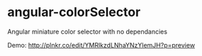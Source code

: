 angular-colorSelector
=====================

Angular miniature color selector with no dependancies

Demo: http://plnkr.co/edit/YMRlkzdLNhaYNzYlemJH?p=preview
